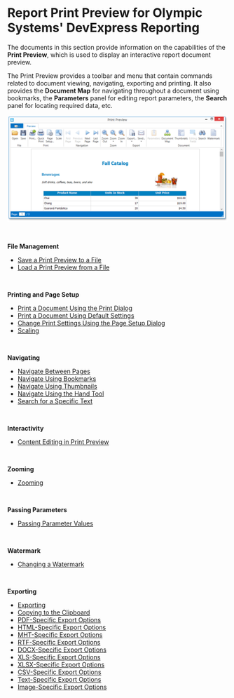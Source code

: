 # Report Print Preview for Olympic Systems' DevExpress Reporting
The documents in this section provide information on the capabilities of the **Print Preview**, which is used to display an interactive report document preview.

The Print Preview provides a toolbar and menu that contain commands related to document viewing, navigating, exporting and printing. It also provides the **Document Map** for navigating throughout a document using bookmarks, the **Parameters** panel for editing report parameters, the **Search** panel for locating required data, etc.

![EUD_WpfPrintPreview](../images/img124017.png)

&nbsp;

**File Management**
* [Save a Print Preview to a File](print-preview/print-preview-for-wpf/file-management/save-a-print-preview-to-a-file.md)
* [Load a Print Preview from a File](print-preview/print-preview-for-wpf/file-management/load-a-print-preview-from-a-file.md)

&nbsp;

**Printing and Page Setup**
* [Print a Document Using the Print Dialog](print-preview/print-preview-for-wpf/printing-and-page-setup/print-a-document-using-the-print-dialog.md)
* [Print a Document Using Default Settings](print-preview/print-preview-for-wpf/printing-and-page-setup/print-a-document-using-default-settings.md)
* [Change Print Settings Using the Page Setup Dialog](print-preview/print-preview-for-wpf/printing-and-page-setup/change-print-settings-using-the-page-setup-dialog.md)
* [Scaling](print-preview/print-preview-for-wpf/printing-and-page-setup/scaling.md)

&nbsp;

**Navigating**
* [Navigate Between Pages](print-preview/print-preview-for-wpf/navigating/navigate-between-pages.md)
* [Navigate Using Bookmarks](print-preview/print-preview-for-wpf/navigating/navigate-using-bookmarks.md)
* [Navigate Using Thumbnails](print-preview/print-preview-for-wpf/navigating/navigate-using-thumbnails.md)
* [Navigate Using the Hand Tool](print-preview/print-preview-for-wpf/navigating/navigate-using-the-hand-tool.md)
* [Search for a Specific Text](print-preview/print-preview-for-wpf/navigating/search-for-a-specific-text.md)

&nbsp;

**Interactivity**
* [Content Editing in Print Preview](print-preview/print-preview-for-wpf/interactivity/content-editing-in-print-preview.md)

&nbsp;

**Zooming**
* [Zooming](print-preview/print-preview-for-wpf/zooming.md)

&nbsp;

**Passing Parameters**
* [Passing Parameter Values](print-preview/print-preview-for-wpf/passing-parameter-values.md)

&nbsp;

**Watermark**
* [Changing a Watermark](print-preview/print-preview-for-wpf/changing-a-watermark.md)

&nbsp;

**Exporting**
* [Exporting](print-preview/print-preview-for-wpf/exporting/exporting.md)
* [Copying to the Clipboard](print-preview/print-preview-for-wpf/exporting/copying-to-the-clipboard.md)
* [PDF-Specific Export Options](print-preview/print-preview-for-wpf/exporting/pdf-specific-export-options.md)
* [HTML-Specific Export Options](print-preview/print-preview-for-wpf/exporting/html-specific-export-options.md)
* [MHT-Specific Export Options](print-preview/print-preview-for-wpf/exporting/mht-specific-export-options.md)
* [RTF-Specific Export Options](print-preview/print-preview-for-wpf/exporting/rtf-specific-export-options.md)
* [DOCX-Specific Export Options](print-preview/print-preview-for-wpf/exporting/docx-specific-export-options.md)
* [XLS-Specific Export Options](print-preview/print-preview-for-wpf/exporting/xls-specific-export-options.md)
* [XLSX-Specific Export Options](print-preview/print-preview-for-wpf/exporting/xlsx-specific-export-options.md)
* [CSV-Specific Export Options](print-preview/print-preview-for-wpf/exporting/csv-specific-export-options.md)
* [Text-Specific Export Options](print-preview/print-preview-for-wpf/exporting/text-specific-export-options.md)
* [Image-Specific Export Options](print-preview/print-preview-for-wpf/exporting/image-specific-export-options.md)